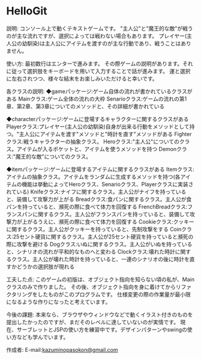 # HelloGit

説明:
コンソール上で動くテキストゲームです。
"主人公"と"魔王的な敵"が戦うのが主な流れですが、選択によっては戦わない場合もあります。
プレイヤー(主人公の幼馴染)は主人公にアイテムを渡すのが主な行動であり、戦うことはありません。

使い方:
最初数行はエンターで進みます。
その際ゲームの説明があります。それに従って選択肢をキーボードを用いて入力することで話が進みます。
運と選択に左右されつつ、様々な結末をお楽しみいただけると幸いです。

各クラスの説明:
◆gameパッケージ:ゲーム自体の流れが書かれているクラスがある
	Mainクラス:ゲーム全体の流れの大枠
	Senarioクラス:ゲームの流れの第1章、第2章、第3章についてのメソッドと、その詳細が書かれている

◆characterパッケージ:ゲームに登場するキャラクターに関するクラスがある
	Playerクラス:プレイヤー(主人公の幼馴染)自身が出来る行動をメソッドとして持つ。"主人公にアイテムを渡す"メソッドと"時計を直す"メソッドがある
	Fighterクラス:戦うキャラクターの抽象クラス。
		Heroクラス:"主人公"についてのクラス。アイテムが入るポケットと、アイテムを使うメソッドを持つ
		Demonクラス:"魔王的な敵"についてのクラス。

◆itemパッケージ:ゲームに登場するアイテムに関するクラスがある
	Itemクラス:アイテムの抽象クラス。アイテムをランダムに生成するメソッドを持つ(各アイテムの機能は挙動によってHeroクラス、Senarioクラス、Playerクラスに実装されている)
		Knifeクラス:ナイフに関するクラス。主人公がナイフを持っていると、装備して攻撃力が上がる
		Breadクラス:食パンに関するクラス。主人公が食パンを持っていると、瀕死の際に食べて体力を回復する
		FrenchBreadクラス:フランスパンに関するクラス。主人公がフランスパンを持っていると、装備して攻撃力が上がるうえに、瀕死の際に食べて体力を回復する
		Cookieクラス:クッキーに関するクラス。主人公がクッキーを持っていると、先制攻撃をする
		Coinクラス:25セント硬貨に関するクラス。主人公が25セント硬貨を持っていると瀕死の際に攻撃を避ける
		Dogクラス:いぬに関するクラス。主人公がいぬを持っていると、シナリオの流れが平和的なものへと変わる
		Clockクラス:壊れた時計に関するクラス。主人公が壊れた時計を持っていると、一連のシナリオの後に時計を直すかどうかの選択肢が現れる

工夫した点:
このゲームの初版は、オブジェクト指向を知らない頃の私が、Mainクラスのみで作りました。
その後、オブジェクト指向を身に着けてからリファクタリングをしたものがこのプログラムです。
仕様変更の際の作業量が最小限になるような作りになったと考えています。

今後の課題:
本来なら、ブラウザやウィンドウなどで動くイラスト付きのものを提出したかったのですが、まだそのレベルに達していないのが実情です。
現在、サーブレットとJSPの使い方を練習中です。デザインパターンやswingの使い方なども学んでいます。

作成者:
E-mail:kazuminopasokon@gmail.com

